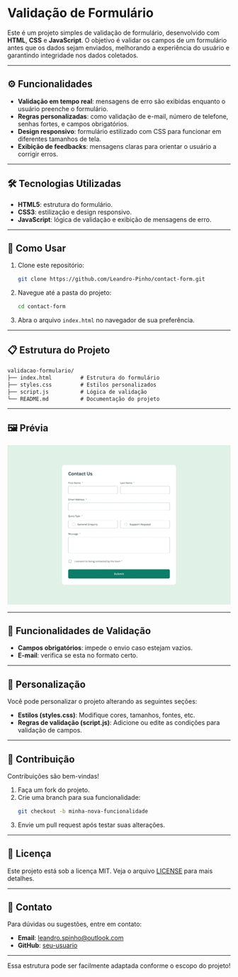 
# Validação de Formulário

Este é um projeto simples de validação de formulário, desenvolvido com **HTML**, **CSS** e **JavaScript**. O objetivo é validar os campos de um formulário antes que os dados sejam enviados, melhorando a experiência do usuário e garantindo integridade nos dados coletados.

---

## ⚙️ Funcionalidades

- **Validação em tempo real**: mensagens de erro são exibidas enquanto o usuário preenche o formulário.
- **Regras personalizadas**: como validação de e-mail, número de telefone, senhas fortes, e campos obrigatórios.
- **Design responsivo**: formulário estilizado com CSS para funcionar em diferentes tamanhos de tela.
- **Exibição de feedbacks**: mensagens claras para orientar o usuário a corrigir erros.

---

## 🛠️ Tecnologias Utilizadas

- **HTML5**: estrutura do formulário.
- **CSS3**: estilização e design responsivo.
- **JavaScript**: lógica de validação e exibição de mensagens de erro.

---

## 🚀 Como Usar

1. Clone este repositório:
   ```bash
   git clone https://github.com/Leandro-Pinho/contact-form.git
   ```
2. Navegue até a pasta do projeto:
   ```bash
   cd contact-form
   ```
3. Abra o arquivo `index.html` no navegador de sua preferência.

---

## 📋 Estrutura do Projeto

```plaintext
validacao-formulario/
├── index.html         # Estrutura do formulário
├── styles.css         # Estilos personalizados
├── script.js          # Lógica de validação
└── README.md          # Documentação do projeto
```

---

## 🖼️ Prévia

![Demonstração do formulário](./design/desktop-design.jpg)

---

## 🌟 Funcionalidades de Validação

- **Campos obrigatórios**: impede o envio caso estejam vazios.
- **E-mail**: verifica se esta no formato certo.

---

## 🧩 Personalização

Você pode personalizar o projeto alterando as seguintes seções:  
- **Estilos (styles.css)**: Modifique cores, tamanhos, fontes, etc.  
- **Regras de validação (script.js)**: Adicione ou edite as condições para validação de campos.  

---

## 📝 Contribuição

Contribuições são bem-vindas!  
1. Faça um fork do projeto.  
2. Crie uma branch para sua funcionalidade:
   ```bash
   git checkout -b minha-nova-funcionalidade
   ```
3. Envie um pull request após testar suas alterações.

---

## 📄 Licença

Este projeto está sob a licença MIT. Veja o arquivo [LICENSE](LICENSE) para mais detalhes.

---

## 📧 Contato

Para dúvidas ou sugestões, entre em contato:  
- **Email**: leandro.spinho@outlook.com  
- **GitHub**: [seu-usuario](https://github.com/Leandro-Pinho)

--- 

Essa estrutura pode ser facilmente adaptada conforme o escopo do projeto!
